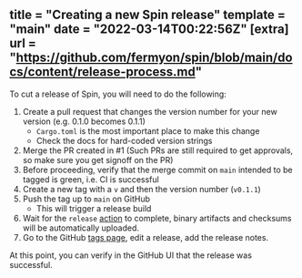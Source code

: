 title = "Creating a new Spin release"
template = "main"
date = "2022-03-14T00:22:56Z"
[extra]
url = "https://github.com/fermyon/spin/blob/main/docs/content/release-process.md"
---

To cut a release of Spin, you will need to do the following:

1. Create a pull request that changes the version number for your new version
   (e.g. 0.1.0 becomes 0.1.1)
   - `Cargo.toml` is the most important place to make this change
   - Check the docs for hard-coded version strings
1. Merge the PR created in #1 (Such PRs are still required to get approvals, so
   make sure you get signoff on the PR)
1. Before proceeding, verify that the merge commit on `main` intended to be
   tagged is green, i.e. CI is successful
1. Create a new tag with a `v` and then the version number (`v0.1.1`)
1. Push the tag up to `main` on GitHub
   - This will trigger a release build
1. Wait for the `release`
   [action](https://github.com/fermyon/spin/actions/workflows/release.yaml) to
   complete, binary artifacts and checksums will be automatically uploaded.
1. Go to the GitHub [tags page](https://github.com/fermyon/spin/releases),
   edit a release, add the release notes.

At this point, you can verify in the GitHub UI that the release was successful.
